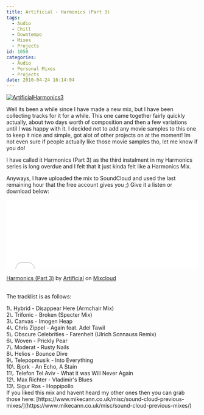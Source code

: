 ```yaml
---
title: Artificial - Harmonics (Part 3)
tags:
  - Audio
  - Chill
  - Downtempo
  - Mixes
  - Projects
id: 1050
categories:
  - Audio
  - Personal Mixes
  - Projects
date: 2010-04-24 16:14:04
---
```


[![](https://mikecann.co.uk/wp-content/uploads/2010/04/ArtificialHarmonics3.png "ArtificialHarmonics3")](https://mikecann.co.uk/wp-content/uploads/2010/04/ArtificialHarmonics3.png)

Well its been a while since I have made a new mix, but I have been collecting tracks for it for a while. This one came together fairly quickly actually, about two days worth of composition and then a few variations until I was happy with it. I decided not to add any movie samples to this one to keep it nice and simple, got alot of other projects on at the moment! Im not even sure if people actually like those movie samples tho, let me know if you do!

I have called it Harmonics (Part 3) as the third instalment in my Harmonics series is long overdue and I felt that it just kinda felt like a Harmonics Mix.

Anyways, I have uploaded the mix to SoundCloud and used the last remaining hour that the free account gives you ;) Give it a listen or download below:

<iframe width="100%" height="180" src="//www.mixcloud.com/widget/iframe/?feed=http%3A%2F%2Fwww.mixcloud.com%2Fmikeysee%2Fharmonics-part-3%2F&amp;embed_type=widget_standard&amp;embed_uuid=c1efe07a-b992-4dda-a819-0c5438e50968&amp;hide_tracklist=1&amp;hide_cover=1" frameborder="0"></iframe><div style="clear: both; height: 3px; width: auto;"></div>

[Harmonics (Part 3)](https://www.mixcloud.com/mikeysee/harmonics-part-3/?utm_source=widget&amp;amp;utm_medium=web&amp;amp;utm_campaign=base_links&amp;amp;utm_term=resource_link)<span> by </span>[Artificial](https://www.mixcloud.com/mikeysee/?utm_source=widget&amp;amp;utm_medium=web&amp;amp;utm_campaign=base_links&amp;amp;utm_term=profile_link)<span> on </span>[ Mixcloud](https://www.mixcloud.com/?utm_source=widget&amp;utm_medium=web&amp;utm_campaign=base_links&amp;utm_term=homepage_link)
<div style="clear: both; height: 3px; width: auto;"></div>

The tracklist is as follows:
<div id="_mcePaste">1\. Hybrid - Disappear Here (Armchair Mix)</div>
<div id="_mcePaste">2\. Trifonic - Broken (Specter Mix)</div>
<div id="_mcePaste">3\. Canvas - Imogen Heap</div>
<div id="_mcePaste">4\. Chris Zippel - Again feat. Adel Tawil</div>
<div id="_mcePaste">5\. Obscure Celebrities - Farenheit (Ulrich Scnnauss Remix)</div>
<div id="_mcePaste">6\. Woven - Prickly Pear</div>
<div id="_mcePaste">7\. Moderat - Rusty Nails</div>
<div id="_mcePaste">8\. Helios - Bounce Dive</div>
<div id="_mcePaste">9\. Telepopmusik - Into Everything</div>
<div id="_mcePaste">10\. Bjork - An Echo, A Stain</div>
<div id="_mcePaste">11\. Telefon Tel Aviv - What it was Will Never Again</div>
<div id="_mcePaste">12\. Max Richter - Vladimir's Blues</div>
<div id="_mcePaste">13\. Sigur Ros - Hoppipollo</div>
If you liked this mix and havent heard my other ones then you can grab those here: [https://www.mikecann.co.uk/misc/sound-cloud-previous-mixes/](https://www.mikecann.co.uk/misc/sound-cloud-previous-mixes/)